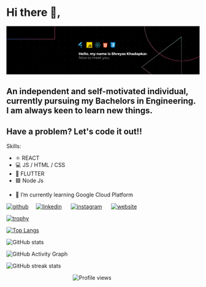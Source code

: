 # Hi there 👋,
![Student Developer](https://github.com/shreyaskhadapkar/shreyaskhadapkar/blob/main/Shreyas_Banner.png)

## An independent and self-motivated individual, currently pursuing my Bachelors in Engineering. I am always keen to learn new things.
## Have a problem? Let's code it out!!

Skills: 
* ⚛ REACT 
* 💻 JS / HTML / CSS 
* 📱 FLUTTER
* 🟩 Node Js

- 🌱 I’m currently learning Google Cloud Platform 


[<img src='https://cdn.jsdelivr.net/npm/simple-icons@3.0.1/icons/github.svg' alt='github' height='40'>](https://github.com/shreyaskhadapkar)  &nbsp;&nbsp;&nbsp;&nbsp;[<img src='https://cdn.jsdelivr.net/npm/simple-icons@3.0.1/icons/linkedin.svg' alt='linkedin' height='40'>](https://www.linkedin.com/in/shreyaskhadapkar/) &nbsp;&nbsp;&nbsp;&nbsp; [<img src='https://cdn.jsdelivr.net/npm/simple-icons@3.0.1/icons/instagram.svg' alt='instagram' height='40'>](https://www.instagram.com/the_versatile_master/) &nbsp;&nbsp;&nbsp;&nbsp; [<img src='https://cdn.jsdelivr.net/npm/simple-icons@3.0.1/icons/icloud.svg' alt='website' height='40'>](https://shreyaskhadapkar.github.io/profile_page/)  



[![trophy](https://github-profile-trophy.vercel.app/?username=shreyaskhadapkar)](https://github.com/ryo-ma/github-profile-trophy)

[![Top Langs](https://github-readme-stats.vercel.app/api/top-langs/?username=shreyaskhadapkar)](https://github.com/anuraghazra/github-readme-stats)

![GitHub stats](https://github-readme-stats.vercel.app/api?username=shreyaskhadapkar&show_icons=true&count_private=true)  

![GitHub Activity Graph](https://activity-graph.herokuapp.com/graph?username=shreyaskhadapkar)  

![GitHub streak stats](https://github-readme-streak-stats.herokuapp.com/?user=shreyaskhadapkar)  

&nbsp;&nbsp;&nbsp;&nbsp;&nbsp;&nbsp;&nbsp;&nbsp;&nbsp;&nbsp;&nbsp;&nbsp;&nbsp;&nbsp;&nbsp;&nbsp;&nbsp;&nbsp;&nbsp;&nbsp;&nbsp;&nbsp;&nbsp;&nbsp;&nbsp;&nbsp;&nbsp;&nbsp;&nbsp;&nbsp;&nbsp;&nbsp;&nbsp;&nbsp;&nbsp;&nbsp;&nbsp;&nbsp;&nbsp;&nbsp;&nbsp;&nbsp;&nbsp;&nbsp;![Profile views](https://gpvc.arturio.dev/shreyaskhadapkar)
